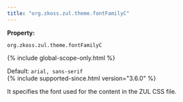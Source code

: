 ```yaml
---
title: "org.zkoss.zul.theme.fontFamilyC"
---
```


**Property:**

`org.zkoss.zul.theme.fontFamilyC`

{% include global-scope-only.html %}

Default: `arial, sans-serif`  
{% include supported-since.html version="3.6.0" %}

It specifies the font used for the content in the ZUL CSS file.
